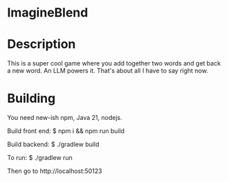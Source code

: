 # ImagineBlend

# Description 

This is a super cool game where you add together two words and get back a new word.
An LLM powers it. That's about all I have to say right now.

# Building

You need new-ish npm, Java 21, nodejs.

Build front end:
$ npm i && npm run build

Build backend:
$ ./gradlew build


To run:
$ ./gradlew run

Then go to http://localhost:50123
